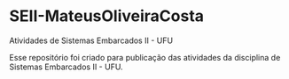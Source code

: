 
# SEII-MateusOliveiraCosta
Atividades de Sistemas Embarcados II - UFU

Esse repositório foi criado para publicação das atividades da disciplina de Sistemas Embarcados II - UFU.
